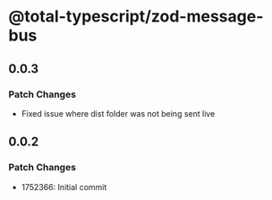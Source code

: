 # @total-typescript/zod-message-bus

## 0.0.3

### Patch Changes

- Fixed issue where dist folder was not being sent live

## 0.0.2

### Patch Changes

- 1752366: Initial commit
